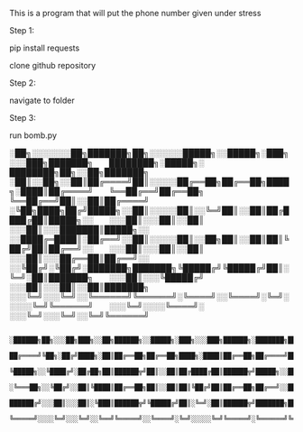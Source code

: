This is a program that will put the phone number given under stress

Step 1:

pip install requests

clone github repository 

Step 2:

navigate to folder

Step 3:

run bomb.py
      


               
░██╗░░░░░░░██╗███████╗██╗░░░░░░█████╗░░█████╗░███╗░░░███╗███████╗  ████████╗░█████╗░  ████████╗██╗░░██╗███████╗
░██║░░██╗░░██║██╔════╝██║░░░░░██╔══██╗██╔══██╗████╗░████║██╔════╝  ╚══██╔══╝██╔══██╗  ╚══██╔══╝██║░░██║██╔════╝
░╚██╗████╗██╔╝█████╗░░██║░░░░░██║░░╚═╝██║░░██║██╔████╔██║█████╗░░  ░░░██║░░░██║░░██║  ░░░██║░░░███████║█████╗░░
░░████╔═████║░██╔══╝░░██║░░░░░██║░░██╗██║░░██║██║╚██╔╝██║██╔══╝░░  ░░░██║░░░██║░░██║  ░░░██║░░░██╔══██║██╔══╝░░
░░╚██╔╝░╚██╔╝░███████╗███████╗╚█████╔╝╚█████╔╝██║░╚═╝░██║███████╗  ░░░██║░░░╚█████╔╝  ░░░██║░░░██║░░██║███████╗
░░░╚═╝░░░╚═╝░░╚══════╝╚══════╝░╚════╝░░╚════╝░╚═╝░░░░░╚═╝╚══════╝  ░░░╚═╝░░░░╚════╝░  ░░░╚═╝░░░╚═╝░░╚═╝╚══════╝

               ░██████╗██╗░░░██╗███╗░░██╗██████╗░░█████╗░███╗░░░███╗██████╗░███████╗██████╗░
               ██╔════╝╚██╗░██╔╝████╗░██║██╔══██╗██╔══██╗████╗░████║██╔══██╗██╔════╝██╔══██╗
               ╚█████╗░░╚████╔╝░██╔██╗██║██████╦╝██║░░██║██╔████╔██║██████╦╝█████╗░░██████╔╝
               ░╚═══██╗░░╚██╔╝░░██║╚████║██╔══██╗██║░░██║██║╚██╔╝██║██╔══██╗██╔══╝░░██╔══██╗
               ██████╔╝░░░██║░░░██║░╚███║██████╦╝╚█████╔╝██║░╚═╝░██║██████╦╝███████╗██║░░██║
               ╚═════╝░░░░╚═╝░░░╚═╝░░╚══╝╚═════╝░░╚════╝░╚═╝░░░░░╚═╝╚═════╝░╚══════╝╚═╝░░╚═╝
        
